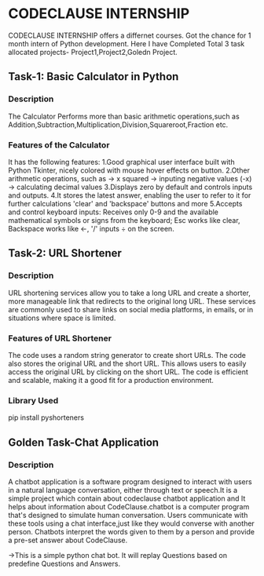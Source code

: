 # CODECLAUSE INTERNSHIP
CODECLAUSE INTERNSHIP offers a differnet courses. Got the chance for 1 month intern of Python development. Here I have Completed Total 3 task allocated projects- Project1,Project2,Goledn Project.
## Task-1: Basic Calculator in Python
### Description
The Calculator Performs more than basic arithmetic operations,such as Addition,Subtraction,Multiplication,Division,Squareroot,Fraction etc.
### Features of the Calculator
It has the following features:
1.Good graphical user interface built with Python Tkinter, nicely colored with mouse hover effects on button.
2.Other arithmetic operations, such as
-> x squared
-> inputing negative values (-x)
-> calculating decimal values
3.Displays zero by default and controls inputs and outputs. 
4.It stores the latest answer, enabling the user to refer to it for further calculations
'clear' and 'backspace' buttons and more
5.Accepts and control keyboard inputs:
Receives only 0-9 and the available mathematical symbols or signs from the keyboard; Esc works like clear, Backspace works like ←, '/' inputs ÷ on the screen.

## Task-2: URL Shortener
### Description
URL shortening services allow you to take a long URL and create a shorter, more manageable link that redirects to the original long URL. 
These services are commonly used to share links on social media platforms, in emails, or in situations where space is limited.
### Features of URL Shortener
The code uses a random string generator to create short URLs. The code also stores the original URL and the short URL. This allows users to easily access the original URL by clicking on the short URL. 
The code is efficient and scalable, making it a good fit for a production environment.
### Library Used
pip install pyshorteners

## Golden Task-Chat Application
### Description
A chatbot application is a software program designed to interact with users in a natural language conversation, either through text or speech.It is a simple project which contain about codeclause chatbot application and It helps about information about CodeClause.chatbot is a computer program that's designed to simulate human conversation. Users communicate with these tools using a chat interface,just like they would converse with another person. Chatbots interpret the words given to them by a person and provide a pre-set answer about CodeClause.

->This is a simple python chat bot. It will replay Questions based on predefine Questions and Answers.
